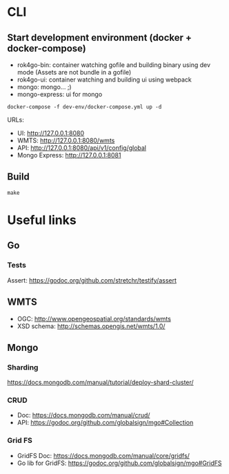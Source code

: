 # CLI

## Start development environment (docker + docker-compose)

* rok4go-bin: container watching gofile and building binary using dev mode (Assets are not bundle in a gofile)
* rok4go-ui: container watching and building ui using webpack
* mongo: mongo... ;)
* mongo-express: ui for mongo

```
docker-compose -f dev-env/docker-compose.yml up -d
```

URLs:

* UI: http://127.0.0.1:8080
* WMTS: http://127.0.0.1:8080/wmts
* API: http://127.0.0.1:8080/api/v1/config/global
* Mongo Express: http://127.0.0.1:8081


## Build

```
make
```

# Useful links

## Go

### Tests

Assert: https://godoc.org/github.com/stretchr/testify/assert

## WMTS

- OGC: http://www.opengeospatial.org/standards/wmts
- XSD schema: http://schemas.opengis.net/wmts/1.0/

## Mongo

### Sharding

https://docs.mongodb.com/manual/tutorial/deploy-shard-cluster/

### CRUD

- Doc: https://docs.mongodb.com/manual/crud/
- API: https://godoc.org/github.com/globalsign/mgo#Collection

### Grid FS

- GridFS Doc: https://docs.mongodb.com/manual/core/gridfs/
- Go lib for GridFS: https://godoc.org/github.com/globalsign/mgo#GridFS